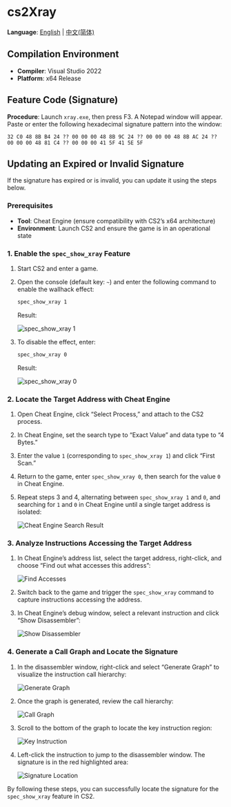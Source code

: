 # cs2Xray

**Language**: [English](#) | [中文(简体)](README_CN.md)

## Compilation Environment
- **Compiler**: Visual Studio 2022
- **Platform**: x64 Release

## Feature Code (Signature)
**Procedure**: Launch `xray.exe`, then press F3. A Notepad window will appear. Paste or enter the following hexadecimal signature pattern into the window: 
```text
32 C0 48 8B B4 24 ?? 00 00 00 48 8B 9C 24 ?? 00 00 00 48 8B AC 24 ?? 00 00 00 48 81 C4 ?? 00 00 00 41 5F 41 5E 5F
```
## Updating an Expired or Invalid Signature

If the signature has expired or is invalid, you can update it using the steps below.

### Prerequisites
- **Tool**: Cheat Engine (ensure compatibility with CS2’s x64 architecture)
- **Environment**: Launch CS2 and ensure the game is in an operational state

### 1. Enable the `spec_show_xray` Feature
1. Start CS2 and enter a game.
2. Open the console (default key: `~`) and enter the following command to enable the wallhack effect:

   ```bash
   spec_show_xray 1
   ```
   Result:

   ![spec_show_xray 1](readme-asset/console1.png)
3. To disable the effect, enter:

   ```bash
   spec_show_xray 0
   ```
   Result:

   ![spec_show_xray 0](readme-asset/console0.png)

### 2. Locate the Target Address with Cheat Engine
1. Open Cheat Engine, click “Select Process,” and attach to the CS2 process.
2. In Cheat Engine, set the search type to “Exact Value” and data type to “4 Bytes.”
3. Enter the value `1` (corresponding to `spec_show_xray 1`) and click “First Scan.”
4. Return to the game, enter `spec_show_xray 0`, then search for the value `0` in Cheat Engine.
5. Repeat steps 3 and 4, alternating between `spec_show_xray 1` and `0`, and searching for `1` and `0` in Cheat Engine until a single target address is isolated:

   ![Cheat Engine Search Result](readme-asset/CEres.png)

### 3. Analyze Instructions Accessing the Target Address
1. In Cheat Engine’s address list, select the target address, right-click, and choose “Find out what accesses this address”:

   ![Find Accesses](readme-asset/CE1.png)
2. Switch back to the game and trigger the `spec_show_xray` command to capture instructions accessing the address.
3. In Cheat Engine’s debug window, select a relevant instruction and click “Show Disassembler”:

   ![Show Disassembler](readme-asset/CE2.png)

### 4. Generate a Call Graph and Locate the Signature
1. In the disassembler window, right-click and select “Generate Graph” to visualize the instruction call hierarchy:

   ![Generate Graph](readme-asset/CE3.png)
2. Once the graph is generated, review the call hierarchy:

   ![Call Graph](readme-asset/tb1.png)
3. Scroll to the bottom of the graph to locate the key instruction region:

   ![Key Instruction](readme-asset/tb2.png)
4. Left-click the instruction to jump to the disassembler window. The signature is in the red highlighted area:

   ![Signature Location](readme-asset/CE4.png)

By following these steps, you can successfully locate the signature for the `spec_show_xray` feature in CS2.